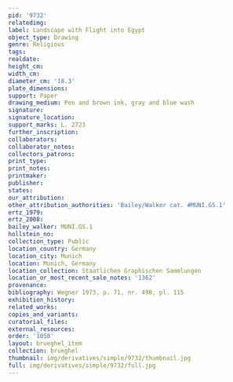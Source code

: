 ```yaml
---
pid: '9732'
relatedimg: 
label: Landscape with Flight into Egypt
object_type: Drawing
genre: Religious
tags: 
realdate: 
height_cm: 
width_cm: 
diameter_cm: '18.3'
plate_dimensions: 
support: Paper
drawing_medium: Pen and brown ink, gray and blue wash
signature: 
signature_location: 
support_marks: L. 2723
further_inscription: 
collaborators: 
collaborator_notes: 
collectors_patrons: 
print_type: 
print_notes: 
printmaker: 
publisher: 
states: 
our_attribution: 
other_attribution_authorities: 'Bailey/Walker cat. #MUNI.GS.1'
ertz_1979: 
ertz_2008: 
bailey_walker: MUNI.GS.1
hollstein_no: 
collection_type: Public
location_country: Germany
location_city: Munich
location: Munich, Germany
location_collection: Staatlichen Graphischen Sammlungen
location_or_most_recent_sale_notes: '1362'
provenance: 
bibliography: Wegner 1973, p. 71, nr. 498, pl. 115
exhibition_history: 
related_works: 
copies_and_variants: 
curatorial_files: 
external_resources: 
order: '1058'
layout: brueghel_item
collection: brueghel
thumbnail: img/derivatives/simple/9732/thumbnail.jpg
full: img/derivatives/simple/9732/full.jpg
---
```

